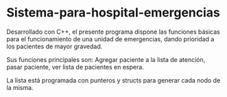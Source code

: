 # Sistema-para-hospital-emergencias

Desarrollado con C++, el presente programa dispone las funciones básicas para el funcionamiento de una unidad de emergencias, dando prioridad a los pacientes de mayor gravedad. 

Sus funciones principales son: 
Agregar paciente a la lista de atención, pasar paciente, ver lista de pacientes en espera.

La lista está programada con punteros y structs para generar cada nodo de la misma.

